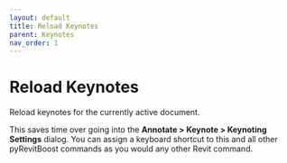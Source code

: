 ```yaml
---
layout: default
title: Reload Keynotes 
parent: Keynotes
nav_order: 1 
---
```


# Reload Keynotes
Reload keynotes for the currently active document.

This saves time over going into the **Annotate > Keynote > Keynoting Settings** 
dialog. You can assign a keyboard shortcut to this and all other pyRevitBoost 
commands as you would any other Revit command.
